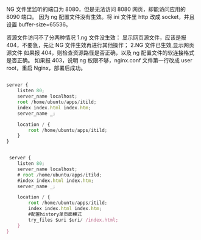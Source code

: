 ##

NG 文件里监听的端口为 8080，但是无法访问 8080 网页，却能访问应用的 8090 端口。
因为 ng 配置文件没有生效。将 ini 文件里 http 改成 socket，并且设置 buffer-size=65536。

资源文件访问不了分两种情况
1.ng 文件没生效：
显示网页源文件，应该是报 404，不要急，先让 NG 文件生效再进行其他操作；
2.NG 文件已生效,显示网页源文件
如果报 404，则检查资源路径是否正确，以及 ng 配置文件的软连接格式是否正确。
如果报 403，说明 ng 权限不够，nginx.conf 文件第一行改成 user root，重启 Nginx，部署后成功。

```js

server {
    listen 80;
    server_name localhost;
    root /home/ubuntu/apps/itild;
	index index.html index.htm;
	server_name _;

  	location / {
        root /home/ubuntu/apps/itild;
  	}
}


 server {
    listen 80;
    server_name localhost;
    # root /home/ubuntu/apps/itild;
	#index index.html index.htm;
	server_name _;

  	location / {
        root /home/ubuntu/apps/itild;
        index index.html index.htm;
        #配置history单页面模式
        try_files $uri $uri/ /index.html;
  	}
}
```
